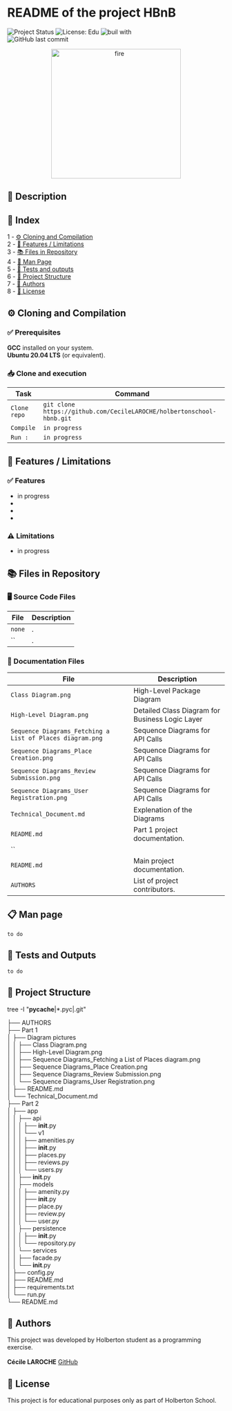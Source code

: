 # README of the project HBnB

![Project Status](https://img.shields.io/badge/status-development-yellow)  ![License: Edu](https://img.shields.io/badge/license-Educational-lightgrey)  ![buil with](https://img.shields.io/badge/built_with-❤️‍🔥-df0000)\
![GitHub last commit](https://img.shields.io/github/last-commit/CecileLAROCHE/holbertonschool-hbnb?label=Last%20commit)

<p align="center"><img src="https://media4.giphy.com/media/v1.Y2lkPTc5MGI3NjExb3lsbHE5ZTV6dnFzZXg1ZnVhZTIwaWFyMzd2bzlqaWZrMHY2b2JjcyZlcD12MV9pbnRlcm5hbF9naWZfYnlfaWQmY3Q9Zw/1hBWHsBYoqYOfsmAsL/giphy.gif" alt="fire" width="300"><!-- markdownlint-disable-line MD033 --></p>

## 📖 Description



## 🧭 Index

1 - [⚙️ Cloning and Compilation](#️-cloning-and-compilation)\
2 - [🚀 Features / Limitations](#-features--limitations)\
3 - [📚 Files in Repository](#-files-in-repository)\
4 - [📄 Man Page](#-man-page)\
5 - [🧪 Tests and outputs](#-tests-and-outputs)\
6 - [📁 Project Structure](#-project-structure)\
7 - [👥 Authors](#-authors)\
8 - [📜 License](#-license)

## ⚙️ Cloning and Compilation

### ✅ Prerequisites

**GCC** installed on your system.\
**Ubuntu 20.04 LTS** (or equivalent).

### 📥 Clone and execution

| Task |Command|
|--------------------------------------------|-------------------------------------------------------|
| `Clone repo` | `git clone https://github.com/CecileLAROCHE/holbertonschool-hbnb.git` |
| `Compile` | `in progress` |
| `Run :` | `in progress` |

## 🚀 Features / Limitations

### ✅ Features

* in progress
*
*
*

### ⚠️ Limitations

* in progress

## 📚 Files in Repository

### 🖥️ Source Code Files

| File                   | Description                                                                                         |
| ---------------------- | --------------------------------------------------------------------------------------------------- |
| `none`              | . |
| ``              | . |

### 📑 Documentation Files

| File                 | Description                                                       |
| -------------------- | ----------------------------------------------------------------- |
| `Class Diagram.png` | High-Level Package Diagram  |
| `High-Level Diagram.png` | Detailed Class Diagram for Business Logic Layer  |
| `Sequence Diagrams_Fetching a List of Places diagram.png` |  Sequence Diagrams for API Calls |
| `Sequence Diagrams_Place Creation.png` | Sequence Diagrams for API Calls  |
| `Sequence Diagrams_Review Submission.png` | Sequence Diagrams for API Calls  |
| `Sequence Diagrams_User Registration.png` | Sequence Diagrams for API Calls  |
| `Technical_Document.md` | Explenation of the Diagrams |
| `README.md`          | Part 1 project documentation.                           |
| `` |  |
| `README.md`          | Main project documentation.                           |
| `AUTHORS`            | List of project contributors.                                     |

## 📋 Man page

`to do`

## 🧪 Tests and Outputs

`to do`

## 📁 Project Structure

tree -I "**pycache**|*.pyc|.git"

├── AUTHORS\
├── Part 1\
│   ├── Diagram pictures\
│   │   ├── Class Diagram.png\
│   │   ├── High-Level Diagram.png\
│   │   ├── Sequence Diagrams_Fetching a List of Places diagram.png\
│   │   ├── Sequence Diagrams_Place Creation.png\
│   │   ├── Sequence Diagrams_Review Submission.png\
│   │   └── Sequence Diagrams_User Registration.png\
│   ├── README.md\
│   └── Technical_Document.md\
├── Part 2\
│   ├── app\
│   │   ├── api\
│   │   │   ├── __init__.py\
│   │   │   └── v1\
│   │   │       ├── amenities.py\
│   │   │       ├── __init__.py\
│   │   │       ├── places.py\
│   │   │       ├── reviews.py\
│   │   │       └── users.py\
│   │   ├── __init__.py\
│   │   ├── models\
│   │   │   ├── amenity.py\
│   │   │   ├── __init__.py\
│   │   │   ├── place.py\
│   │   │   ├── review.py\
│   │   │   └── user.py\
│   │   ├── persistence\
│   │   │   ├── __init__.py\
│   │   │   └── repository.py\
│   │   └── services\
│   │       ├── facade.py\
│   │       └── __init__.py\
│   ├── config.py\
│   ├── README.md\
│   ├── requirements.txt\
│   └── run.py\
└── README.md

## 👥 Authors

This project was developed by Holberton student as a programming exercise.\
\
**Cécile LAROCHE** [GitHub](https://github.com/CecileLAROCHE)

## 📜 License

This project is for educational purposes only as part of Holberton School.
